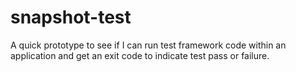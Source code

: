 # snapshot-test
A quick prototype to see if I can run test framework code within an application and get an exit code to indicate test pass or failure.
